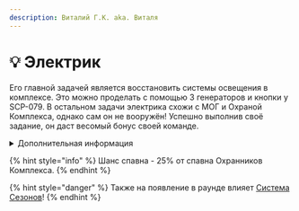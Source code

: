 ```yaml
---
description: Виталий Г.К. aka. Виталя
---
```


# 💡 Электрик

Его главной задачей является восстановить системы освещения в комплексе. Это можно проделать с помощью 3 генераторов и кнопки у SCP-079. В остальном задачи электрика схожи с МОГ и Охраной Комплекса, однако сам он не вооружён! Успешно выполнив своё задание, он даст весомый бонус своей команде.

<details>

<summary>Дополнительная информация</summary>

* **Класс**: Охранник Комплекса
* **Оружие**: Отсутствует
* **Уровень доступа**: Карта Рядового МОГ
* **Броня**: Лёгкая броня
* **Особое снаряжение**: Отсутствует

</details>

{% hint style="info" %}
Шанс спавна - 25% от спавна Охранников Комплекса.
{% endhint %}

{% hint style="danger" %}
Также на появление в раунде влияет [Система Сезонов](../../server-systems/seasons-system.md)!
{% endhint %}
